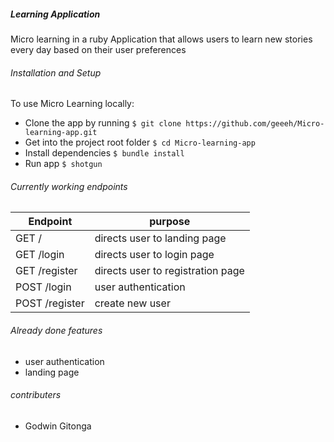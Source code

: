 ##### Learning Application
Micro learning in a ruby Application that allows users to learn new stories every day based on their user preferences

###### Installation and Setup
To use Micro Learning locally:
 - Clone the app by running `$ git clone https://github.com/geeeh/Micro-learning-app.git`
 - Get into the project root folder `$ cd Micro-learning-app`
 - Install dependencies `$ bundle install`
 - Run app `$ shotgun`

 ###### Currently working endpoints

 Endpoint | purpose
--- | --- 
GET / | directs user to landing page
GET /login | directs user to login page
GET /register | directs user to registration page
POST /login | user authentication
POST /register | create new user

###### Already done features
- user authentication
- landing page

###### contributers
- Godwin Gitonga
